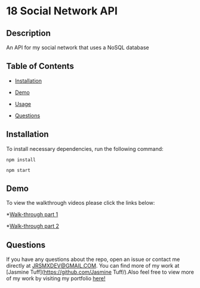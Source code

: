 # 18 Social Network API
  
  
  ## Description
  
  An API for my social network that uses a NoSQL database
  
  ## Table of Contents 
  
  * [Installation](#installation)

  * [Demo](#demo)
  
  * [Usage](#usage)

  * [Questions](#questions)


  
  ## Installation
  
  To install necessary dependencies, run the following command:
  
  ```
  npm install
  
  npm start
  ```

## Demo
  
 To view the walkthrough videos please click the links below: 

  *[Walk-through part 1](https://bit.ly/socialNetworkAPI_Walkthrough_1)

  *[Walk-through part 2](https://bit.ly/socialNetworkAPI_Walkthrough_2)


  
  ## Questions
  
  If you have any questions about the repo, open an issue or contact me directly at JRSMXDEV@GMAIL.COM. You can find more of my work at [Jasmine Tuff](https://github.com/Jasmine Tuff/).Also feel free to view more of my work by visiting my portfolio [here!](https://jasminetuff.github.io/Portfolio/Index.html)
  
  